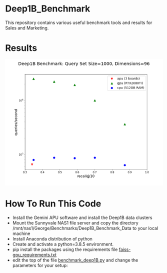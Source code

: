 # Deep1B_Benchmark

This repository contains various useful benchmark tools and results for Sales and Marketing.

# Results

![Image of Yaktocat](deep1B_compare.png)

# How To Run This Code

* Install the Gemini APU software and install the Deep1B data clusters
* Mount the Sunnyvale NAS1 file server and copy the directory /mnt/nas1/George/Benchmarks/Deep1B_Benchmark_Data to your local machine
* Install Anaconda distribution of python
* Create and activate a python=3.8.5 environment.
* pip install the packages using the requirements file [faiss-gpu_requirements.txt](faiss-gpu_requirements.txt)
* edit the top of the file [benchmark_deep1B.py](benchmark_deep1B.py) and change the parameters for your setup:
